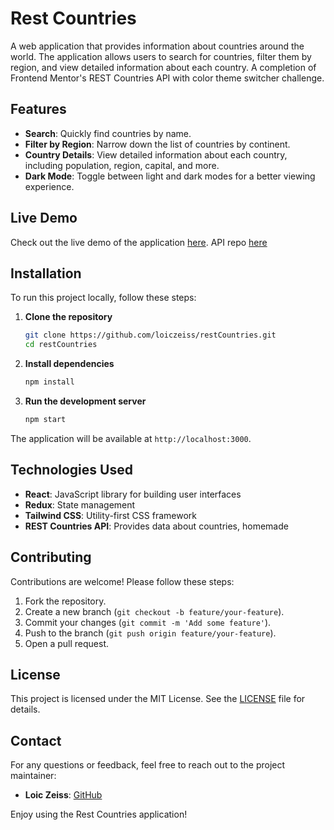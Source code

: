 # Rest Countries

A web application that provides information about countries around the world. The application allows users to search for countries, filter them by region, and view detailed information about each country.
A completion of Frontend Mentor's REST Countries API with color theme switcher challenge.

## Features

- **Search**: Quickly find countries by name.
- **Filter by Region**: Narrow down the list of countries by continent.
- **Country Details**: View detailed information about each country, including population, region, capital, and more.
- **Dark Mode**: Toggle between light and dark modes for a better viewing experience.

## Live Demo

Check out the live demo of the application [here](https://loiczeiss.github.io/restCountries/).
API repo [here](https://github.com/loiczeiss/restCountriesApi)

## Installation

To run this project locally, follow these steps:

1. **Clone the repository**
    ```bash
    git clone https://github.com/loiczeiss/restCountries.git
    cd restCountries
    ```

2. **Install dependencies**
    ```bash
    npm install
    ```

3. **Run the development server**
    ```bash
    npm start
    ```

The application will be available at `http://localhost:3000`.

## Technologies Used

- **React**: JavaScript library for building user interfaces
- **Redux**: State management
- **Tailwind CSS**: Utility-first CSS framework
- **REST Countries API**: Provides data about countries, homemade

## Contributing

Contributions are welcome! Please follow these steps:

1. Fork the repository.
2. Create a new branch (`git checkout -b feature/your-feature`).
3. Commit your changes (`git commit -m 'Add some feature'`).
4. Push to the branch (`git push origin feature/your-feature`).
5. Open a pull request.

## License

This project is licensed under the MIT License. See the [LICENSE](LICENSE) file for details.

## Contact

For any questions or feedback, feel free to reach out to the project maintainer:

- **Loic Zeiss**: [GitHub](https://github.com/loiczeiss)

Enjoy using the Rest Countries application!
